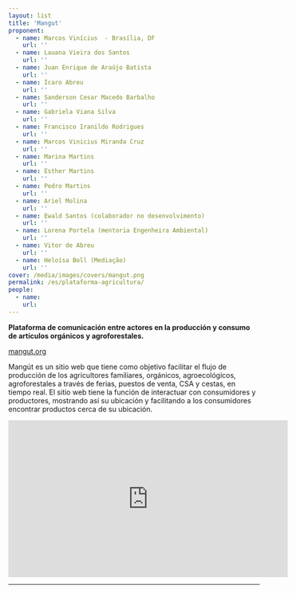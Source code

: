 ```yaml
---
layout: list
title: 'Mangut'
proponent:
  - name: Marcos Vinícius  - Brasília, DF
    url: ''
  - name: Lauana Vieira dos Santos
    url: ''
  - name: Juan Enrique de Araújo Batista
    url: ''
  - name: Ícaro Abreu
    url: ''
  - name: Sanderson Cesar Macedo Barbalho
    url: ''
  - name: Gabriela Viana Silva
    url: ''
  - name: Francisco Iranildo Rodrigues
    url: ''
  - name: Marcos Vinicius Miranda Cruz
    url: ''
  - name: Marina Martins
    url: ''
  - name: Esther Martins
    url: ''
  - name: Pedro Martins
    url: ''
  - name: Ariel Molina
    url: ''
  - name: Ewald Santos (colaborador no desenvolvimento)
    url: ''
  - name: Lorena Portela (mentoria Engenheira Ambiental)
    url: ''
  - name: Vitor de Abreu
    url: ''
  - name: Heloísa Boll (Mediação)
    url: ''
cover: /media/images/covers/mangut.png
permalink: /es/plataforma-agricultura/
people:
  - name: 
    url: 
---
```

**Plataforma de comunicación entre actores en la producción y consumo de artículos orgánicos y agroforestales.**

[mangut.org](https://mangut.org)
  
Mangút es un sitio web que tiene como objetivo facilitar el flujo de producción de los agricultores familiares, orgánicos, agroecológicos, agroforestales a través de ferias, puestos de venta, CSA y cestas, en tiempo real. El sitio web tiene la función de interactuar con consumidores y productores, mostrando así su ubicación y facilitando a los consumidores encontrar productos cerca de su ubicación.
  
<div class="video-wrapper video-wrapper-16x9">
<iframe width="560" height="315" src="https://www.youtube.com/embed/Liyn76_1CfM" frameborder="0" allow="accelerometer; autoplay; encrypted-media; gyroscope; picture-in-picture" allowfullscreen></iframe>
</div>

---
